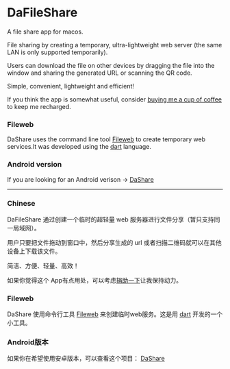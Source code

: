 # DaFileShare
A file share app for macos.

File sharing by creating a temporary, ultra-lightweight web server (the same LAN is only supported temporarily).

Users can download the file on other devices by dragging the file into the window and sharing the generated URL or scanning the QR code.

Simple, convenient, lightweight and efficient!

If you think the app is somewhat useful, consider [buying me a cup of coffee](https://www.paypal.me/minweix) to keep me recharged.

### Fileweb
DaShare uses the command line tool [Fileweb](https://github.com/deskangel/fileshare-command-line) to create temporary web services.It was developed using the [dart](https://dart.dev/) language.

### Android version
If you are looking for an Android verison -> [DaShare](https://github.com/deskangel/DaShare)

-----

### Chinese

DaFileShare 通过创建一个临时的超轻量 web 服务器进行文件分享（暂只支持同一局域网）。

用户只要把文件拖动到窗口中，然后分享生成的 url 或者扫描二维码就可以在其他设备上下载该文件。

简洁、方便、轻量、高效！

如果你觉得这个 App有点用处，可以考虑[捐助一下](https://www.paypal.me/minweix)让我保持动力。
### Fileweb
DaShare 使用命令行工具 [Fileweb](https://github.com/deskangel/fileshare-command-line) 来创建临时web服务。这是用 [dart](https://dart.dev/)  开发的一个小工具。

### Android版本
如果你在希望使用安卓版本，可以查看这个项目： [DaShare](https://github.com/deskangel/DaShare)

